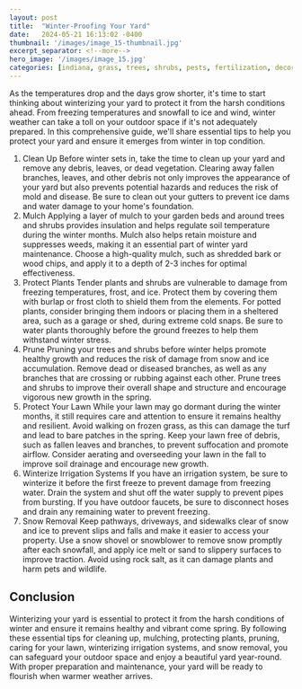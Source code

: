 ```yaml
---
layout: post
title:  "Winter-Proofing Your Yard"
date:   2024-05-21 16:13:02 -0400
thumbnail: '/images/image_15-thumbnail.jpg'
excerpt_separator: <!--more-->
hero_image: '/images/image_15.jpg'
categories: [indiana, grass, trees, shrubs, pests, fertilization, decoration, curb appeal, garden, flowers, recreation]
---
```

As the temperatures drop and the days grow shorter, it's time to start thinking about winterizing your yard to protect it from the harsh conditions ahead. <!--more-->From freezing temperatures and snowfall to ice and wind, winter weather can take a toll on your outdoor space if it's not adequately prepared. In this comprehensive guide, we'll share essential tips to help you protect your yard and ensure it emerges from winter in top condition.
1. Clean Up
Before winter sets in, take the time to clean up your yard and remove any debris, leaves, or dead vegetation. Clearing away fallen branches, leaves, and other debris not only improves the appearance of your yard but also prevents potential hazards and reduces the risk of mold and disease. Be sure to clean out your gutters to prevent ice dams and water damage to your home's foundation.
2. Mulch
Applying a layer of mulch to your garden beds and around trees and shrubs provides insulation and helps regulate soil temperature during the winter months. Mulch also helps retain moisture and suppresses weeds, making it an essential part of winter yard maintenance. Choose a high-quality mulch, such as shredded bark or wood chips, and apply it to a depth of 2-3 inches for optimal effectiveness.
3. Protect Plants
Tender plants and shrubs are vulnerable to damage from freezing temperatures, frost, and ice. Protect them by covering them with burlap or frost cloth to shield them from the elements. For potted plants, consider bringing them indoors or placing them in a sheltered area, such as a garage or shed, during extreme cold snaps. Be sure to water plants thoroughly before the ground freezes to help them withstand winter stress.
4. Prune
Pruning your trees and shrubs before winter helps promote healthy growth and reduces the risk of damage from snow and ice accumulation. Remove dead or diseased branches, as well as any branches that are crossing or rubbing against each other. Prune trees and shrubs to improve their overall shape and structure and encourage vigorous new growth in the spring.
5. Protect Your Lawn
While your lawn may go dormant during the winter months, it still requires care and attention to ensure it remains healthy and resilient. Avoid walking on frozen grass, as this can damage the turf and lead to bare patches in the spring. Keep your lawn free of debris, such as fallen leaves and branches, to prevent suffocation and promote airflow. Consider aerating and overseeding your lawn in the fall to improve soil drainage and encourage new growth.
6. Winterize Irrigation Systems
If you have an irrigation system, be sure to winterize it before the first freeze to prevent damage from freezing water. Drain the system and shut off the water supply to prevent pipes from bursting. If you have outdoor faucets, be sure to disconnect hoses and drain any remaining water to prevent freezing.
7. Snow Removal
Keep pathways, driveways, and sidewalks clear of snow and ice to prevent slips and falls and make it easier to access your property. Use a snow shovel or snowblower to remove snow promptly after each snowfall, and apply ice melt or sand to slippery surfaces to improve traction. Avoid using rock salt, as it can damage plants and harm pets and wildlife.

## Conclusion
Winterizing your yard is essential to protect it from the harsh conditions of winter and ensure it remains healthy and vibrant come spring. By following these essential tips for cleaning up, mulching, protecting plants, pruning, caring for your lawn, winterizing irrigation systems, and snow removal, you can safeguard your outdoor space and enjoy a beautiful yard year-round. With proper preparation and maintenance, your yard will be ready to flourish when warmer weather arrives.
